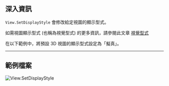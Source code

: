 ## 深入資訊
`View.SetDisplayStyle` 會修改給定視圖的顯示型式。

如需視圖顯示型式 (也稱為視覺型式) 的更多資訊，請參閱此文章 [視覺型式](https://help.autodesk.com/view/RVT/2025/CHT/?guid=GUID-12C2D6B0-71ED-490E-9CC6-AD3C635F092B)

在以下範例中，將預設 3D 視圖的顯示型式設定為「擬真」。
___
## 範例檔案

![View.SetDisplayStyle](./Revit.Elements.Views.View.SetDisplayStyle_img.jpg)
